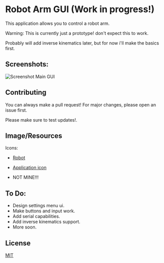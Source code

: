 # Robot Arm GUI (Work in progress!)

This application allows you to control a robot arm.

Warning:
This is currently just a prototype!
don't expect this to work.

Probably will add inverse kinematics later, but for now i'll make the basics first.

## Screenshots:
![Screenshot Main GUI](https://user-images.githubusercontent.com/56535364/225969822-18aa755f-5345-4837-93f9-d92879ec8ad3.png)

## Contributing

You can always make a pull request! For major changes, please open an issue first.

Please make sure to test updates!.

## Image/Resources
Icons:
* [Robot](https://www.flaticon.com/free-icon/robotic-arm_3273644?term=robot+arm&page=1&position=5&origin=search&related_id=3273644)
* [Application icon](https://www.hiclipart.com/free-transparent-background-png-clipart-vruhq)

* NOT MINE!!!


## To Do:

* Design settings menu ui.
* Make buttons and input work.
* Add serial capabilities.
* Add inverse kinematics support.
* More soon.

## License

[MIT](https://choosealicense.com/licenses/mit/)
